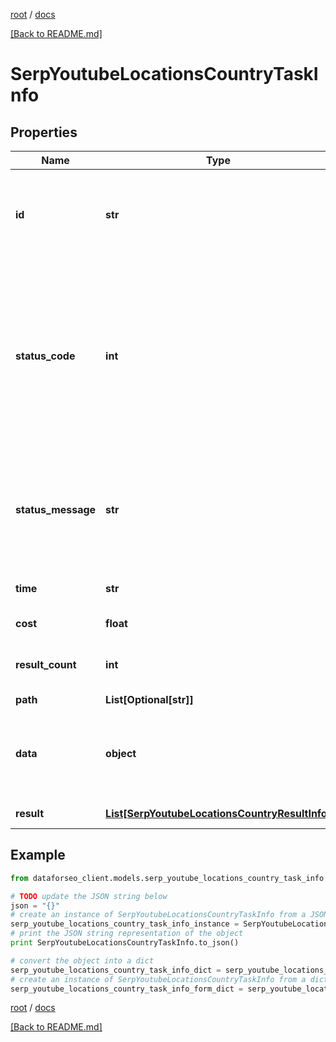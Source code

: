 [root](./../ "root") / [docs](./ "docs")

[[Back to README.md]](./../README.md "[Back to README.md]")

# SerpYoutubeLocationsCountryTaskInfo

## Properties

Name | Type | Description | Notes
------------ | ------------- | ------------- | -------------
**id** | **str** | task identifier unique task identifier in our system in the UUID format | [optional]
**status_code** | **int** | status code of the task generated by DataForSEO, can be within the following range: 10000-60000 you can find the full list of the response codes here | [optional]
**status_message** | **str** | informational message of the task you can find the full list of general informational messages here | [optional]
**time** | **str** | execution time, seconds | [optional]
**cost** | **float** | total tasks cost, USD | [optional]
**result_count** | **int** | number of elements in the result array | [optional]
**path** | **List[Optional[str]]** | URL path | [optional]
**data** | **object** | contains the same parameters that you specified in the POST request | [optional]
**result** | [**List[SerpYoutubeLocationsCountryResultInfo]**](SerpYoutubeLocationsCountryResultInfo.md) | array of results | [optional]

## Example

```python
from dataforseo_client.models.serp_youtube_locations_country_task_info import SerpYoutubeLocationsCountryTaskInfo

# TODO update the JSON string below
json = "{}"
# create an instance of SerpYoutubeLocationsCountryTaskInfo from a JSON string
serp_youtube_locations_country_task_info_instance = SerpYoutubeLocationsCountryTaskInfo.from_json(json)
# print the JSON string representation of the object
print SerpYoutubeLocationsCountryTaskInfo.to_json()

# convert the object into a dict
serp_youtube_locations_country_task_info_dict = serp_youtube_locations_country_task_info_instance.to_dict()
# create an instance of SerpYoutubeLocationsCountryTaskInfo from a dict
serp_youtube_locations_country_task_info_form_dict = serp_youtube_locations_country_task_info.from_dict(serp_youtube_locations_country_task_info_dict)
```

  

[root](./../ "root") / [docs](./ "docs")

[[Back to README.md]](./../README.md "[Back to README.md]")